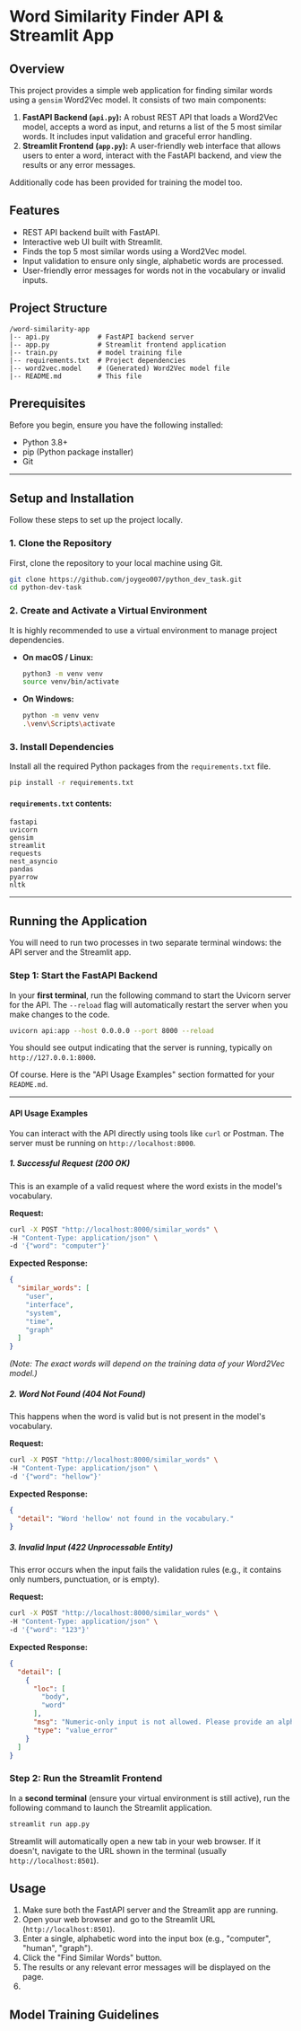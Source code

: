 








# Word Similarity Finder API & Streamlit App

## Overview

This project provides a simple web application for finding similar words using a `gensim` Word2Vec model. It consists of two main components:

1.  **FastAPI Backend (`api.py`):** A robust REST API that loads a Word2Vec model, accepts a word as input, and returns a list of the 5 most similar words. It includes input validation and graceful error handling.
2.  **Streamlit Frontend (`app.py`):** A user-friendly web interface that allows users to enter a word, interact with the FastAPI backend, and view the results or any error messages.

Additionally code has been provided for training the model too.

## Features

  * REST API backend built with FastAPI.
  * Interactive web UI built with Streamlit.
  * Finds the top 5 most similar words using a Word2Vec model.
  * Input validation to ensure only single, alphabetic words are processed.
  * User-friendly error messages for words not in the vocabulary or invalid inputs.

## Project Structure

```
/word-similarity-app
|-- api.py            # FastAPI backend server
|-- app.py            # Streamlit frontend application
|-- train.py          # model training file
|-- requirements.txt  # Project dependencies
|-- word2vec.model    # (Generated) Word2Vec model file
|-- README.md         # This file
```

## Prerequisites

Before you begin, ensure you have the following installed:

  * Python 3.8+
  * pip (Python package installer)
  * Git

-----

## Setup and Installation

Follow these steps to set up the project locally.

### 1\. Clone the Repository

First, clone the repository to your local machine using Git.

```bash
git clone https://github.com/joygeo007/python_dev_task.git
cd python-dev-task
```

### 2\. Create and Activate a Virtual Environment

It is highly recommended to use a virtual environment to manage project dependencies.

  * **On macOS / Linux:**

    ```bash
    python3 -m venv venv
    source venv/bin/activate
    ```

  * **On Windows:**

    ```bash
    python -m venv venv
    .\venv\Scripts\activate
    ```

### 3\. Install Dependencies

Install all the required Python packages from the `requirements.txt` file.

```bash
pip install -r requirements.txt
```

#### `requirements.txt` contents:

```
fastapi
uvicorn
gensim
streamlit
requests
nest_asyncio
pandas
pyarrow
nltk
```

-----

## Running the Application

You will need to run two processes in two separate terminal windows: the API server and the Streamlit app.

### Step 1: Start the FastAPI Backend

In your **first terminal**, run the following command to start the Uvicorn server for the API. The `--reload` flag will automatically restart the server when you make changes to the code.

```bash
uvicorn api:app --host 0.0.0.0 --port 8000 --reload
```

You should see output indicating that the server is running, typically on `http://127.0.0.1:8000`.

Of course. Here is the "API Usage Examples" section formatted for your `README.md`.

-----

#### API Usage Examples

You can interact with the API directly using tools like `curl` or Postman. The server must be running on `http://localhost:8000`.

##### 1\. Successful Request (200 OK)

This is an example of a valid request where the word exists in the model's vocabulary.

**Request:**

```bash
curl -X POST "http://localhost:8000/similar_words" \
-H "Content-Type: application/json" \
-d '{"word": "computer"}'
```

**Expected Response:**

```json
{
  "similar_words": [
    "user",
    "interface",
    "system",
    "time",
    "graph"
  ]
}
```

*(Note: The exact words will depend on the training data of your Word2Vec model.)*

##### 2\. Word Not Found (404 Not Found)

This happens when the word is valid but is not present in the model's vocabulary.

**Request:**

```bash
curl -X POST "http://localhost:8000/similar_words" \
-H "Content-Type: application/json" \
-d '{"word": "hellow"}'
```

**Expected Response:**

```json
{
  "detail": "Word 'hellow' not found in the vocabulary."
}
```

##### 3\. Invalid Input (422 Unprocessable Entity)

This error occurs when the input fails the validation rules (e.g., it contains only numbers, punctuation, or is empty).

**Request:**

```bash
curl -X POST "http://localhost:8000/similar_words" \
-H "Content-Type: application/json" \
-d '{"word": "123"}'
```

**Expected Response:**

```json
{
  "detail": [
    {
      "loc": [
        "body",
        "word"
      ],
      "msg": "Numeric-only input is not allowed. Please provide an alphanumeric word.",
      "type": "value_error"
    }
  ]
}
```

### Step 2: Run the Streamlit Frontend

In a **second terminal** (ensure your virtual environment is still active), run the following command to launch the Streamlit application.

```bash
streamlit run app.py
```

Streamlit will automatically open a new tab in your web browser. If it doesn't, navigate to the URL shown in the terminal (usually `http://localhost:8501`).

## Usage

1.  Make sure both the FastAPI server and the Streamlit app are running.
2.  Open your web browser and go to the Streamlit URL (`http://localhost:8501`).
3.  Enter a single, alphabetic word into the input box (e.g., "computer", "human", "graph").
4.  Click the "Find Similar Words" button.
5.  The results or any relevant error messages will be displayed on the page.
6.  


## Model Training Guidelines




